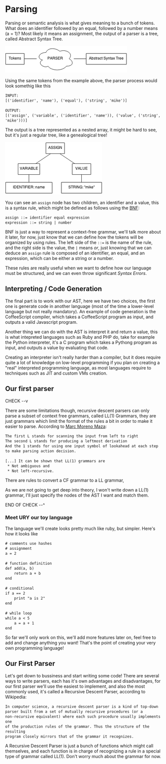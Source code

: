 # Parsing
Parsing or semantic analysis is what gives meaning to a bunch of tokens. What 
does an identifier followed by an equal, followed by a number means (a = 1)? 
Most likely it means an assignment, the output of a parser is a tree, called 
Abstract Syntax Tree.

![How a lexer works](images/ch1-parser.png)

Using the same tokens from the example above, the parser process would look 
somethig like this

    INPUT:
    [('identifier', 'name'), ('equal'), ('string', 'mike')]
    
    OUTPUT:
    [('assign', ('variable', ('identifier', 'name')), ('value', ('string', 'mike')))]

The output is a tree represented as a nested array, it might be hard to see,
but it's just a regular tree, like a genealogical tree!

![How a lexer works](images/ch1-ast.png)

You can see an `assign` node has two children, an identifier and a value, this 
is a syntax rule, which might be defined as follows using the 
[BNF](http://en.wikipedia.org/wiki/Backus%E2%80%93Naur_Form):

    assign ::= identifier equal expression
    expression ::= string | number

BNF is just a way to represent a context-free grammar, we'll talk more about it
later, for now, just know that we can define how the tokens will be organized
by using rules. The left side of the `::=` is the name of the rule, and
the right side is the value, the `|` means _or_, just knowing that we can 
deduce an `assign` rule is composed of an identifier, an equal, and an
expression, which can be either a string or a number.

These rules are really useful when we want to define how our language must
be structured, and we can even throw significant _Syntax Errors_.

## Interpreting / Code Generation
The final part is to work with our AST, here we have two choices, the first one
is generate code in another language (most of the time a lower-level language
but not really mandatory). An example of code generation is the CoffeeScript 
compiler, which takes a CoffeeScript program as input, and outputs a valid 
Javascript program.

Another thing we can do with the AST is interpret it and return a value, this 
is what intepreted languages such as Ruby and PHP do, take for example the 
Python interpreter, it's a C program which takes a Pythong program as input, 
and outputs a value by evaluating that code. 

Creating an interpreter isn't really harder than a compiler, but it does require 
quite a lot of knowledge on low-level programming if you plan on creating a 
"real" interpreted programming language, as most languages require to techniques
such as JIT and custom VMs creation.

## Our first parser

CHECK --v

There are some limitations though, recursive descent parsers can only parse a 
subset of context free grammars, called LL(1) Grammars, they are just grammars 
which limit the format of the rules a bit in order to make it easier to parse. 
According to [Marc Moreno Maza](http://www.csd.uwo.ca/~moreno//CS447/Lectures/Syntax.html/node14.html):

    The first L stands for scanning the input from left to right
    The second L stands for producing a leftmost derivation
    And the 1 stands for using one input symbol of lookahead at each step to make parsing action decision.

    [...] It can be shown that LL(1) grammars are
     * Not ambiguous and
     * Not left-recursive.

 There are rules to convert a CF grammar to a LL grammar, 

As we are not going to get deep into theory, I won't write down a LL(1) 
grammar, I'll just specify the nodes of the AST I want and match them.

END OF CHECK --^

### Meet URY our toy language

The language we'll create looks pretty much like ruby, but simpler. Here's
how it looks like

    # comments use hashes
    # assignment
    a = 2 

    # function definition
    def add(a, b)
        return a + b
    end

    # conditional
    if a == 2
        print "a is 2"
    end

    # while loop
    while a < 5
        a = a + 1
    end

So far we'll only work on this, we'll add more features later on, feel free
to add and change anything you want! That's the point of creating your very
own programming language!

## Our First Parser
Let's get down to bussiness and start writing some code! There are several ways
to write parsers, each has it's own advantages and disadvantages, for our first
parser we'll use the easiest to implement, and also the most commonly used, 
it's called a Recursive Descent Parser, according to Wikipedia:

    In computer science, a recursive descent parser is a kind of top-down
    parser built from a set of mutually recursive procedures (or a 
    non-recursive equivalent) where each such procedure usually implements one
    of the production rules of the grammar. Thus the structure of the resulting
    program closely mirrors that of the grammar it recognizes.

A Recursive Descent Parser is just a bunch of functions which might call 
themselves, and each function is in charge of recognizing a rule in a 
special type of grammar called LL(1). Don't worry much about the grammar for
now.


